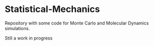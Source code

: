 # Statistical-Mechanics
Repository with some code for Monte Carlo and Molecular Dynamics simulations.

Still a work in progress
